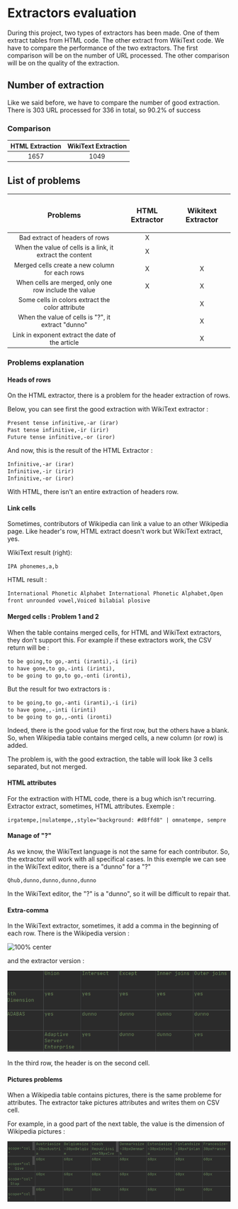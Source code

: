# Extractors evaluation
During this project, two types of extractors has been made. One of them extract tables from HTML code. 
The other extract from WikiText code. We have to compare the performance of the two extractors. 
The first comparison will be on the number of URL processed. 
The other comparison will be on the quality of the extraction.

## Number of extraction

Like we said before, we have to compare the number of good extraction.
There is 303 URL processed for 336 in total, so 90.2% of success

### Comparison

|HTML Extraction|WikiText Extraction|
|:----------:|:---------:|
|1657|1049|
 
## List of problems
|<h3>Problems </h3>| <h3>HTML Extractor</h3>       |  <h3>Wikitext Extractor</h3>  |
|:---------------:|:------------:|:------------:| 
|Bad extract of headers of rows| X ||
|When the value of cells is a link, it extract the content| X ||
|Merged cells create a new column for each rows| X | X |
|When cells are merged, only one row include the value| X | X |
|Some cells in colors extract the color attribute|| X |
|When the value of cells is "?", it extract "dunno"| | X |
|Link in exponent extract the date of the article | | X |

### Problems explanation

#### Heads of rows

On the HTML extractor, there is a problem for the header extraction of rows.

Below, you can see first the good extraction with WikiText extractor :

```
Present tense infinitive,-ar (irar)
Past tense infinitive,-ir (irir)
Future tense infinitive,-or (iror)
```

And now, this is the result of the HTML Extractor : 

```
Infinitive,-ar (irar)
Infinitive,-ir (irir)
Infinitive,-or (iror)
```

With HTML, there isn't an entire extraction of headers row.

#### Link cells

Sometimes, contributors of Wikipedia can link a value to an other Wikipedia page.
Like header's row, HTML extract doesn't work but WikiText extract, yes.

WikiText result (right): 

```
IPA phonemes,a,b
```

HTML result : 

```
International Phonetic Alphabet International Phonetic Alphabet,Open front unrounded vowel,Voiced bilabial plosive
```

#### Merged cells : Problem 1 and 2

When the table contains merged cells, for HTML and WikiText extractors, they don't support this.
For example if these extractors work, the CSV return will be :

```
to be going,to go,-anti (iranti),-i (iri)
to have gone,to go,-inti (irinti),
to be going to go,to go,-onti (ironti),
```

But the result for two extractors is : 

```
to be going,to go,-anti (iranti),-i (iri)
to have gone,,-inti (irinti)
to be going to go,,-onti (ironti)
```

Indeed, there is the good value for the first row, but the others have a blank. So, when Wikipedia table contains merged cells, a new column (or row) is added.

The problem is, with the good extraction, the table will look like 3 cells separated, but not merged.

#### HTML attributes

For the extraction with HTML code, there is a bug which isn't recurring. 
Extractor extract, sometimes, HTML attributes. Exemple : 

```
irgatempe,|nulatempe,,style="background: #d8ffd8" | omnatempe, sempre
``` 

#### Manage of "?"

As we know, the WikiText language is not the same for each contributor.
So, the extractor will work with all specifical cases. In this exemple
we can see in the WikiText editor, there is a "dunno" for a "?"

```
Qhub,dunno,dunno,dunno,dunno
```

In the WikiText editor, the "?" is a "dunno", so it will be difficult to repair that.

#### Extra-comma

In the WikiText extractor, sometimes, it add a comma in the beginning of each row.
There is the Wikipedia version : 

![100% center](images/WikiEx.png)

and the extractor version : 

![100% center](images/CSVEx.png)

In the third row, the header is on the second cell.

#### Pictures problems 

When a Wikipedia table contains pictures, there is the same probleme for attributes.
The extractor take pictures attributes and writes them on CSV cell.

For example, in a good part of the next table, the value is the dimension of Wikipedia pictures : 

![100% center](images/CSVEx2.png)